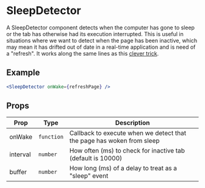# SleepDetector

A SleepDetector component detects when the computer has gone to sleep or the tab has otherwise had its execution interrupted. This is useful in situations where we want to detect when the page has been inactive, which may mean it has drifted out of date in a real-time application and is need of a "refresh". It works along the same lines as this [clever trick](https://blog.alexmaccaw.com/javascript-wake-event).

## Example

```jsx
<SleepDetector onWake={refreshPage} />
```

## Props

| Prop     | Type       | Description                                                           |
| -------- | ---------- | --------------------------------------------------------------------- |
| onWake   | `function` | Callback to execute when we detect that the page has woken from sleep |
| interval | `number`   | How often (ms) to check for inactive tab (default is 10000)           |
| buffer   | `number`   | How long (ms) of a delay to treat as a "sleep" event                  |

